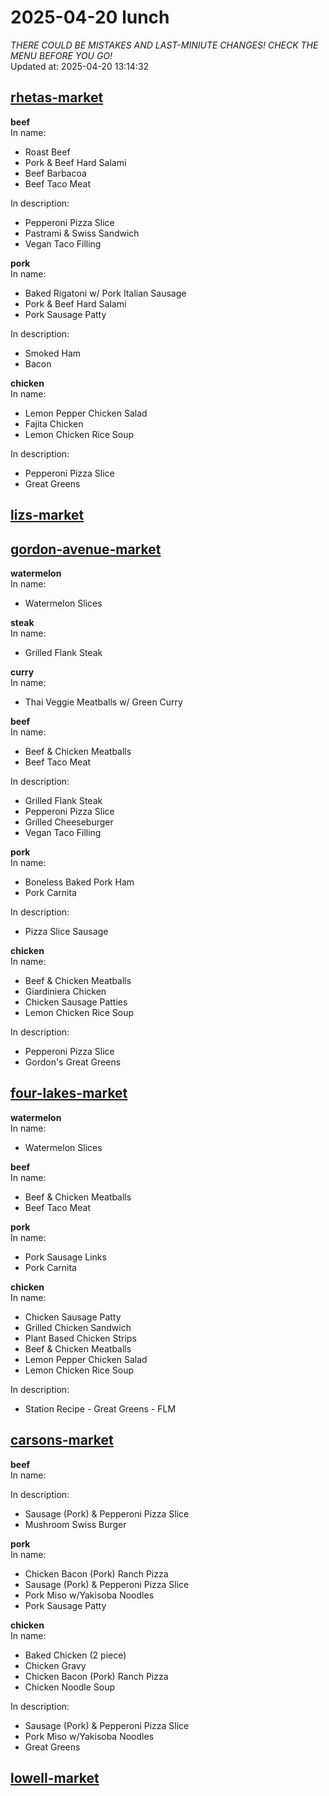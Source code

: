 # 2025-04-20 lunch  
*THERE COULD BE MISTAKES AND LAST-MINIUTE CHANGES! CHECK THE MENU BEFORE YOU GO!*  
Updated at: 2025-04-20 13:14:32  
## [rhetas-market](https://wisc-housingdining.nutrislice.com/menu/rhetas-market/lunch/2025-04-20)  
**beef**  
In name:   
 - Roast Beef  
 - Pork & Beef Hard Salami  
 - Beef Barbacoa  
 - Beef Taco Meat  
  
In description:   
 - Pepperoni Pizza Slice  
 - Pastrami & Swiss Sandwich  
 - Vegan Taco Filling  
  
**pork**  
In name:   
 - Baked Rigatoni w/ Pork Italian Sausage  
 - Pork & Beef Hard Salami  
 - Pork Sausage Patty  
  
In description:   
 - Smoked Ham  
 - Bacon  
  
**chicken**  
In name:   
 - Lemon Pepper Chicken Salad  
 - Fajita Chicken  
 - Lemon Chicken Rice Soup  
  
In description:   
 - Pepperoni Pizza Slice  
 - Great Greens  
  
## [lizs-market](https://wisc-housingdining.nutrislice.com/menu/lizs-market/lunch/2025-04-20)  
## [gordon-avenue-market](https://wisc-housingdining.nutrislice.com/menu/gordon-avenue-market/lunch/2025-04-20)  
**watermelon**  
In name:   
 - Watermelon Slices  
  
**steak**  
In name:   
 - Grilled Flank Steak  
  
**curry**  
In name:   
 - Thai Veggie Meatballs w/ Green Curry  
  
**beef**  
In name:   
 - Beef & Chicken Meatballs  
 - Beef Taco Meat  
  
In description:   
 - Grilled Flank Steak  
 - Pepperoni Pizza Slice  
 - Grilled Cheeseburger  
 - Vegan Taco Filling  
  
**pork**  
In name:   
 - Boneless Baked Pork Ham  
 - Pork Carnita  
  
In description:   
 - Pizza Slice Sausage  
  
**chicken**  
In name:   
 - Beef & Chicken Meatballs  
 - Giardiniera Chicken  
 - Chicken Sausage Patties  
 - Lemon Chicken Rice Soup  
  
In description:   
 - Pepperoni Pizza Slice  
 - Gordon's Great Greens  
  
## [four-lakes-market](https://wisc-housingdining.nutrislice.com/menu/four-lakes-market/lunch/2025-04-20)  
**watermelon**  
In name:   
 - Watermelon Slices  
  
**beef**  
In name:   
 - Beef & Chicken Meatballs  
 - Beef Taco Meat  
  
**pork**  
In name:   
 - Pork Sausage Links  
 - Pork Carnita  
  
**chicken**  
In name:   
 - Chicken Sausage Patty  
 - Grilled Chicken Sandwich  
 - Plant Based Chicken Strips  
 - Beef & Chicken Meatballs  
 - Lemon Pepper Chicken Salad  
 - Lemon Chicken Rice Soup  
  
In description:   
 - Station Recipe - Great Greens - FLM  
  
## [carsons-market](https://wisc-housingdining.nutrislice.com/menu/carsons-market/lunch/2025-04-20)  
**beef**  
In name:   
  
In description:   
 - Sausage (Pork) & Pepperoni Pizza Slice  
 - Mushroom Swiss Burger  
  
**pork**  
In name:   
 - Chicken Bacon (Pork) Ranch Pizza  
 - Sausage (Pork) & Pepperoni Pizza Slice  
 - Pork Miso w/Yakisoba Noodles  
 - Pork Sausage Patty  
  
**chicken**  
In name:   
 - Baked Chicken (2 piece)  
 - Chicken Gravy  
 - Chicken Bacon (Pork) Ranch Pizza  
 - Chicken Noodle Soup  
  
In description:   
 - Sausage (Pork) & Pepperoni Pizza Slice  
 - Pork Miso w/Yakisoba Noodles  
 - Great Greens  
  
## [lowell-market](https://wisc-housingdining.nutrislice.com/menu/lowell-market/lunch/2025-04-20)  
  
